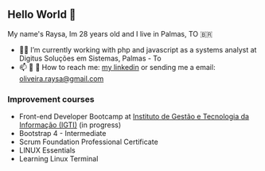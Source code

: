## Hello World 👋

My name's Raysa, Im 28 years old and I live in Palmas, TO :brazil:

  - :woman_technologist: I’m currently working with php and javascript as a systems analyst at Digitus Soluções em Sistemas, Palmas - To 
  - 📫 :incoming_envelope: 💬 How to reach me: [my linkedin](https://www.linkedin.com/in/raysa-oliveira/) or sending me a email: oliveira.raysa@gmail.com


### Improvement courses

* Front-end Developer Bootcamp at [Instituto de Gestão e Tecnologia da Informação (IGTI)](https://www.igti.com.br) (in progress)
* Bootstrap 4 - Intermediate
* Scrum Foundation Professional Certificate
* LINUX Essentials
* Learning Linux Terminal


<!--
**RaysaOliveira/RaysaOliveira** is a ✨ _special_ ✨ repository because its `README.md` (this file) appears on your GitHub profile.

Here are some ideas to get you started:

- 🔭 I’m currently working on ...
- 🌱 I’m currently learning ...
- 👯 I’m looking to collaborate on ...
- 🤔 I’m looking for help with ...
- 💬 Ask me about ...
- 📫 How to reach me: ...
- 😄 Pronouns: ...
- ⚡ Fun fact: ...
-->
